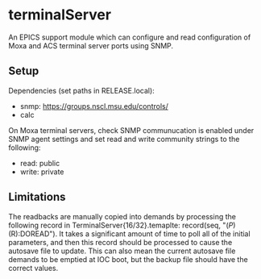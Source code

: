 terminalServer
==============

An EPICS support module which can configure and read configuration of Moxa and ACS terminal server ports using SNMP.

Setup
------------

Dependencies (set paths in RELEASE.local):

* snmp: https://groups.nscl.msu.edu/controls/
* calc

On Moxa terminal servers, check SNMP communucation is enabled under SNMP agent settings and set read and write community strings to the following:

* read: public
* write: private

Limitations
-----------

The readbacks are manually copied into demands by processing the following record in TerminalServer{16/32}.temaplte: record(seq, "$(P)$(R):DOREAD"). It takes a significant amount of time to poll all of the initial parameters, and then this record should be processed to cause the autosave file to update. This can also mean the current autosave file demands to be emptied at IOC boot, but the backup file should have the correct values.
